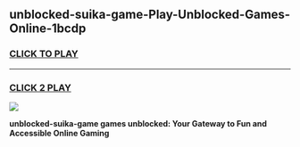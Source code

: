 
## unblocked-suika-game-Play-Unblocked-Games-Online-1bcdp
<h3>
<a href="https://premium76.site?title=unblocked-suika-game&ref=25A">CLICK TO PLAY</a></h3>
<hr>

<h3>
<a href="https://premium76.site?title=unblocked-suika-game&ref=25A">CLICK 2 PLAY</a>
  
</h3>

<a href="https://premium76.site?title=unblocked-suika-game&ref=25A"><img src="https://clearcache.store/games.png"></a>


**unblocked-suika-game games unblocked: Your Gateway to Fun and Accessible Online Gaming**
